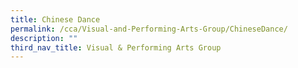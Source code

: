 ```yaml
---
title: Chinese Dance
permalink: /cca/Visual-and-Performing-Arts-Group/ChineseDance/
description: ""
third_nav_title: Visual & Performing Arts Group
---
```


